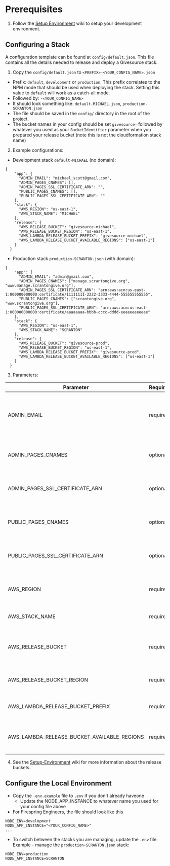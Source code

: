 # Prerequisites
1. Follow the [Setup Environment](setup-environment.md) wiki to setup your development environment.

## Configuring a Stack
A configuration template can be found at `config/default.json`. This file contains all the details needed to release and deploy a Givesource stack.

1. Copy the `config/default.json` to `<PREFIX>-<YOUR_CONFIG_NAME>.json`
  - Prefix: `default`, `development` or `production`. This prefix correlates to the NPM mode that should be used when deploying the stack. Setting this value to `default` will work as a catch-all mode.
  - Followed by: `-<YOUR_CONFIG_NAME>`
  - It should look something like: `default-MICHAEL.json`, `production-SCRANTON.json`
  - The file should be saved in the `config/` directory in the root of the project.
  - The bucket names in your config should be set `givesource-` followed by whatever you used as your `BucketIdentifier` parameter when you prepared your release bucket (note this is not the cloudformation stack name)

2. Example configurations:
  - Development stack `default-MICHAEL` (no domain):
  ```
  {
      "app": {
        "ADMIN_EMAIL": "michael.scott@gmail.com",
        "ADMIN_PAGES_CNAMES": [],
        "ADMIN_PAGES_SSL_CERTIFICATE_ARN": "",
        "PUBLIC_PAGES_CNAMES": [],
        "PUBLIC_PAGES_SSL_CERTIFICATE_ARN": ""
      },
      "stack": {
        "AWS_REGION": "us-east-1",
        "AWS_STACK_NAME": "MICHAEL"
      },
      "release": {
        "AWS_RELEASE_BUCKET": "givesource-michael",
        "AWS_RELEASE_BUCKET_REGION": "us-east-1",
        "AWS_LAMBDA_RELEASE_BUCKET_PREFIX": "givesource-michael",
        "AWS_LAMBDA_RELEASE_BUCKET_AVAILABLE_REGIONS": ["us-east-1"]
      }
    }
  ```

  - Production stack `production-SCRANTON.json` (with domain):
  ```
  {
      "app": {
        "ADMIN_EMAIL": "admin@gmail.com",
        "ADMIN_PAGES_CNAMES": ["manage.scrantongive.org", "www.manage.scrantongive.org"],
        "ADMIN_PAGES_SSL_CERTIFICATE_ARN": "arn:aws:acm:us-east-1:000000000000:certificate/11111111-2222-3333-4444-555555555555",
        "PUBLIC_PAGES_CNAMES": ["scrantongive.org", "www.scrantongive.org"],
        "PUBLIC_PAGES_SSL_CERTIFICATE_ARN": "arn:aws:acm:us-east-1:000000000000:certificate/aaaaaaaa-bbbb-cccc-dddd-eeeeeeeeeeee"
      },
      "stack": {
        "AWS_REGION": "us-east-1",
        "AWS_STACK_NAME": "SCRANTON"
      },
      "release": {
        "AWS_RELEASE_BUCKET": "givesource-prod",
        "AWS_RELEASE_BUCKET_REGION": "us-east-1",
        "AWS_LAMBDA_RELEASE_BUCKET_PREFIX": "givesource-prod",
        "AWS_LAMBDA_RELEASE_BUCKET_AVAILABLE_REGIONS": ["us-east-1"]
      }
    }
  ```

3. Parameters:

  | Parameter | Required | Description |
  | --------- | -------- | ----------- |
  | ADMIN_EMAIL | required | The email address of the initial super-admin user. This person will be contacted when the stack is finished creating. |
  | ADMIN_PAGES_CNAMES | optional | An array of domains that should be used to access the admin application. |
  | ADMIN_PAGES_SSL_CERTIFICATE_ARN | optional | The ARN of the SSL certificate generated through AWS Certificate Manager. |
  | PUBLIC_PAGES_CNAMES | optional | An array of domains that should be used to access the event application. |
  | PUBLIC_PAGES_SSL_CERTIFICATE_ARN | optional | The ARN of the SSL certificate generated through AWS Certificate Manager. |
  | AWS_REGION | required | The region where the CloudFormation stack should be created/managed. |
  | AWS_STACK_NAME | required | The name of the CloudFormation stack. |
  | AWS_RELEASE_BUCKET | required | The name of the bucket containing the CloudFormation templates and frontend assets. |
  | AWS_RELEASE_BUCKET_REGION | required | The region where the `AWS_RELEASE_BUCKET` exists. |
  | AWS_LAMBDA_RELEASE_BUCKET_PREFIX | required | The naming prefix used for the Lambda function releases. |
  | AWS_LAMBDA_RELEASE_BUCKET_AVAILABLE_REGIONS | required | An array containing the available regions where Lambda functions can be deployed. |

4. See the [Setup-Environment](setup-environment.md) wiki for more information about the release buckets.

## Configure the Local Environment
* Copy the `.env.example` file to `.env` if you don't already haveone
  * Update the NODE_APP_INSTANCE to whatever name you used for your config file above
* For Firespring Engineers, the file should look like this
```
NODE_ENV=development
NODE_APP_INSTANCE="<YOUR_CONFIG_NAME>"
...
```
* To switch between the stacks you are managing, update the `.env` file:  
Example - manage the `production-SCRANTON.json` stack:
```
NODE_ENV=production
NODE_APP_INSTANCE=SCRANTON
```
